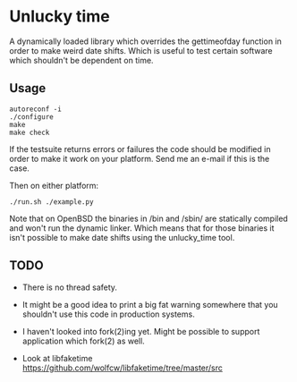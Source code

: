 Unlucky time
=========

A dynamically loaded library which overrides the gettimeofday function in
order to make weird date shifts. Which is useful to test certain software
which shouldn't be dependent on time.

Usage
-----

```
autoreconf -i
./configure
make
make check
```

If the testsuite returns errors or failures the code should be modified in
order to make it work on your platform. Send me an e-mail if this is the case.

Then on either platform:

```
./run.sh ./example.py
```

Note that on OpenBSD the binaries in /bin and /sbin/ are statically compiled
and won't run the dynamic linker. Which means that for those binaries it isn't
possible to make date shifts using the unlucky_time tool.

TODO
----

* There is no thread safety.

* It might be a good idea to print a big fat warning somewhere that you
  shouldn't use this code in production systems.

* I haven't looked into fork(2)ing yet. Might be possible to support
  application which fork(2) as well.

* Look at libfaketime https://github.com/wolfcw/libfaketime/tree/master/src
